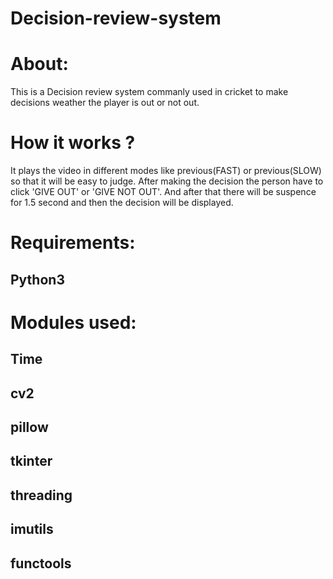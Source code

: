 # Decision-review-system

# About:
This is a Decision review system commanly used in cricket to make decisions weather the player is out or not out.

# How it works ?
It plays the video in different modes like previous(FAST) or previous(SLOW) so that it will be easy to judge. After making the decision the person have to click 'GIVE OUT' or 
'GIVE NOT OUT'. And after that there will be suspence for 1.5 second and then the decision will be displayed.

# Requirements:
## Python3

# Modules used:
## Time
## cv2
## pillow
## tkinter
## threading
## imutils
## functools
